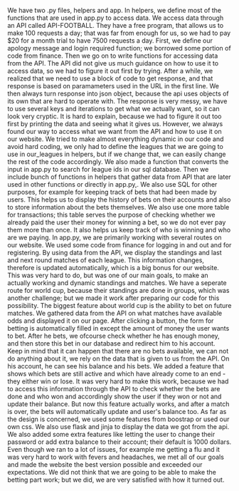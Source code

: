 We have two .py files, helpers and app. In helpers, we define most of the functions that are used in app.py to access data. We access data through an API called API-FOOTBALL. They have a free program, that allows us to make 100 requests a day; that was far from enough for us, so we had to pay $20 for a month trial to have 7500 requests a day.
First, we define our apology message and login required function; we borrowed some portion of code from finance. Then we go on to write functions for accessing data from the API. The API did not give us much guidance on how to use it to access data, so we had to figure it out first by trying. After a while, we realized that we need to use a block of code to get response, and that response is based on paramameters used in the URL in the first line. We then always turn response into json object, because the api uses objects of its own that are hard to operate with.
The response is very messy, we have to use several keys and iterations to get what we actually want, so it can look very cryptic. It is hard to explain, because we had to figure it out too first by printing the data and seeing what it gives us. However, we always found our way to access what we want from the API and how to use it on our website.
We tried to make almost everything dynamic in our code and avoid hard coding, we only had to define the leagues that we are going to use in our_leagues in helpers, but if we change that, we can easily change the rest of the code accordingly. We also made a function that converts the input in app.py to search for league ids in our sql database. Then we include bunch of functions in helpers that gather data from API that are later used in other functions or directly in app.py,.
We also use SQL for other purposes, for example for keeping track of bets that had been made by users. This helps us to display the history of bets on their accounts and also to store information about the bets themselves. We also use one more table for transactions; this table serves the purpose of checking whether we already paid the user their money for winning a bet, so we do not ever pay them more than once. It also helps us keep track of who is winning and who are we paying.
In app.py, we are primarily working with several routes on our website. We used some code from finance for logging in and out and for registering. By using data from the API, we display the standings and last and next round matches of each league. This information changes, therefore is updated automatically, which is a big bonus for our website. This was very hard to do, but was one of our main goals, to make an actually working and dynamic standings and matches. We have a seperate route for world cup, because their standings are done in groups, which was another challenge; but we made it work after preparing our code for this possibility.
The biggest feature about world cup is the ability to bet on future matches. We gathered data from the API on what matches have available odds and displayed it on our page. After clicking a button, the form for betting is automatically filled in except the amount of money the user wants to bet. After he bets, we ofcourse check whether he has enough money, and then store this bet in our database and redirect him to his account. Keep in mind that it can happen that there are no bets available, we can not do anything about it, we rely on the data that is given to us from the API. 
On his account, he can see his balance and his bets. We added a feature that shows which bets are still active and which have already come to an end - they either win or lose. It was very hard to make this work, because we had to access this information through the API to check whether the bets are done and who won and accordingly show the user if they won or not and update their balance. But now this feature actually works, and after a match is over, the bets will automatically update and user's balance too.
As far as the design is concerned, we used some features from boostrap or used our own css. We also use flask and jinja to display the data we got from the api.
We also added some extra features like letting the user to change their password or add extra balance to their account; their default is 1000 dollars.
Even though we ran to a lot of issues, for example me getting a flu and it was very hard to work with fevers and headaches, we met all of our goals and made the website the best version possible and exceeded our expectations. We did not think that we are going to be able to make the betting part work; but we did, we are very satisfied with how it turned out.
